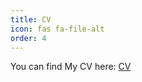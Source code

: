 ```yaml
---
title: CV
icon: fas fa-file-alt	
order: 4
---
```

You can find My CV here: [CV](https://drive.google.com/file/d/1UBiGBj1CXu1ev7Ki7FMBmCojumFpri1f/view?usp=sharing)
